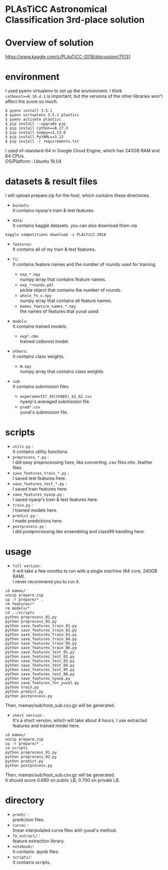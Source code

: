 # PLAsTiCC Astronomical Classification 3rd-place solution

# Overview of solution
https://www.kaggle.com/c/PLAsTiCC-2018/discussion/75131

# environment
I used pyenv virtualenv to set up the environment.
I think `catboost==0.10.4.1` is important, but the versions of the other libraries won't affect the score so much.
```
$ pyenv install 3.5.1
$ pyenv virtualenv 3.5.1 plasticc
$ pyenv activate plasticc
$ pip install --upgrade pip
$ pip install cython==0.27.3
$ pip install numpy==1.13.0
$ pip install PyYAML==3.12
$ pip install -r requirements.txt
```
I used n1-standard-64 in Google Cloud Engine, which has 240GB RAM and 64 CPUs. <br>
OS/Platform : Ubuntu 16.04 <br>


# datasets & result files
I will upload prepare.zip for the host, which contains these directories. <br>
- `buckets`: <br>
It contains nyanp's train & test features.

- `data`: <br>
It contains kaggle datasets.
you can also download them via
```
kaggle competitions download -c PLAsTiCC-2018
```

- `features`: <br>
It contains all of my train & test features.

- `fi`: <br>
It contains feature names and the number of rounds used for training.
    - `exp_*.npy`<br>
    numpy array that contains feature names.
    - `exp_*rounds.pkl`<br>
    pickle object that contains the number of rounds.
    - `whole_fn_s.npy`<br>
    numpy array that contains all feature names.
    - `mamas_feature_names_*.npy`<br>
    the names of features that yuval used.


- `models`: <br>
It contains trained models.
    - `exp*.cbm`<br>
    trained catboost model.

- `others`: <br>
It contains class weights.
    - `W.npy`<br>
    numpy array that contains class weights.

- `sub`: <br>
It contains submission files
    - `experiment57_59(th985)_61_62.csv`<br>
    nyanp's averaged submission file.
    - `pred*.csv`<br>
    yuval's submission file.

# scripts
- `utils.py` : <br>
It contains utility functions.
- `preprocess_*.py` : <br>
I did easy preprocessing here, like converting .csv files into .feather files.
- `save_features_train_*.py` : <br>
I saved test features here.
- `save_features_test_*.py` : <br>
I saved train features here.
- `save_features_nyanp.py` : <br>
I saved nyanp's train & test features here.
- `train.py` : <br>
I trained models here.
- `predict.py` : <br>
I made predictions here.
- `postprocess.py` : <br>
I did postprocessing like ensembling and class99 handling here.

# usage
- `full version` : <br>
It will take a few months to run with a single machine (64 core, 240GB RAM). <br>
I never recommend you to run it.
```
cd mamas/
unzip prepare.zip
cp -r prepare/* .
rm features/*
rm models/*
cd ../scripts
python preprocess_01.py
python preprocess_02.py
python save_features_train_01.py
python save_features_train_02.py
python save_features_train_03.py
python save_features_train_04.py
python save_features_train_05.py
python save_features_train_06.py
python save_features_test_01.py
python save_features_test_02.py
python save_features_test_03.py
python save_features_test_04.py
python save_features_test_05.py
python save_features_test_06.py
python save_features_nyanp.py
python save_features_for_yuval.py
python train.py
python predict.py
python postprocess.py
```
Then, mamas/sub/host_sub.csv.gz will be generated. <br>

- `short version` : <br>
It's a short version, which will take about 4 hours.
I use extracted features and trained model here.
```
cd mamas/
unzip prepare.zip
cp -r prepare/* .
cd scripts
python preprocess_01.py
python preprocess_02.py
python predict.py
python postprocess.py
```
Then, mamas/sub/host_sub.csv.gz will be generated. <br>
It should score 0.680 on public LB, 0.700 on private LB.

# directory
- `preds/` : <br>
prediction files.
- `curve/` : <br>
linear interpolated curve files with yuval's method.
- `fe_extract/` : <br>
feature extraction library.
- `notebook/`: <br>
It contains .ipynb files.
- `scripts/`:  <br>
It contains scripts.